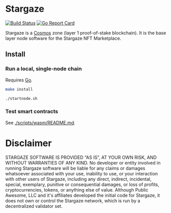# Stargaze

[![Build Status](https://ci.publicawesome.com/api/badges/public-awesome/stargaze/status.svg)](https://ci.publicawesome.com/public-awesome/stargaze)
[![Go Report Card](https://goreportcard.com/badge/github.com/public-awesome/stargaze)](https://goreportcard.com/report/github.com/public-awesome/stargaze)

Stargaze is a [Cosmos](https://cosmos.network) zone (layer 1 proof-of-stake blockchain). It is the base layer node software for the Stargaze NFT Marketplace.

## Install

### Run a local, single-node chain

Requires [Go](https://golang.org/doc/install).

```sh
make install

./startnode.sh
```

### Test smart contracts

See [./scripts/wasm/README.md](./scripts/wasm/README.md).

# Disclaimer

STARGAZE SOFTWARE IS PROVIDED “AS IS”, AT YOUR OWN RISK, AND WITHOUT WARRANTIES OF ANY KIND. No developer or entity involved in running Stargaze software will be liable for any claims or damages whatsoever associated with your use, inability to use, or your interaction with other users of Stargaze, including any direct, indirect, incidental, special, exemplary, punitive or consequential damages, or loss of profits, cryptocurrencies, tokens, or anything else of value. Although Public Awesome, LLC and it's affiliates developed the initial code for Stargaze, it does not own or control the Stargaze network, which is run by a decentralized validator set.
